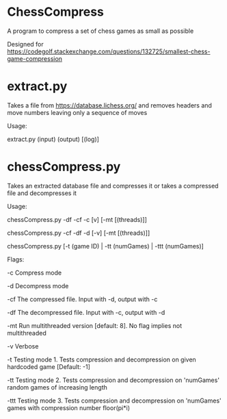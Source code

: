 # ChessCompress
A program to compress a set of chess games as small as possible

Designed for https://codegolf.stackexchange.com/questions/132725/smallest-chess-game-compression

# extract.py
Takes a file from https://database.lichess.org/ and removes headers and move numbers leaving only a sequence of moves

Usage:

extract.py (input) (output) [(log)]

# chessCompress.py
Takes an extracted database file and compresses it or takes a compressed file and decompresses it 

Usage:

chessCompress.py -df <decompressed> -cf <compressed> -c [v] [-mt [(threads)]]

chessCompress.py -cf <compressed> -df <decompressed> -d [-v] [-mt [(threads)]]

chessCompress.py [-t (game ID) | -tt (numGames) | -ttt (numGames)]

Flags:

-c		Compress mode

-d		Decompress mode

-cf		The compressed file.  Input with -d, output with -c

-df		The decompressed file.  Input with -c, output with -d

-mt		Run multithreaded version [default: 8].  No flag implies not multithreaded

-v		Verbose

-t		Testing mode 1.  Tests compression and decompression on given hardcoded game [Default: -1]

-tt		Testing mode 2.  Tests compression and decompression on 'numGames' random games of increasing length

-ttt	Testing mode 3.  Tests compression and decompression on 'numGames' games with compression number floor(pi*i)
